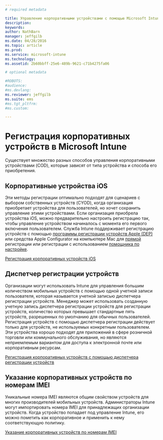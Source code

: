 ```yaml
---
# required metadata

title: Управление корпоративными устройствами с помощью Microsoft Intune | Microsoft Intune
description:
keywords:
author: NathBarn
manager: jeffgilb
ms.date: 04/28/2016
ms.topic: article
ms.prod:
ms.service: microsoft-intune
ms.technology:
ms.assetid: 2b60bbff-25e6-489b-9621-c71b4275fa06

# optional metadata

#ROBOTS:
#audience:
#ms.devlang:
ms.reviewer: jeffgilb
ms.suite: ems
#ms.tgt_pltfrm:
#ms.custom:

---
```


# Регистрация корпоративных устройств в Microsoft Intune
Существует множество разных способов управления корпоративными устройствами (COD), которые зависят от типа устройства и способа его приобретения.

## Корпоративные устройства iOS
Эти методы регистрации оптимально подходят для сценариев с выбором собственных устройств (CYOD), когда организация приобретает устройства для пользователей, но хочет сохранить управление этими устройствами. Если организация приобрела устройства iOS, можно предварительно настроить регистрацию так, чтобы управление устройством начиналось с момента его первого включения пользователем. Служба Intune поддерживает регистрацию устройств с помощью [ программы регистрации устройств Apple (DEP)](ios-device-enrollment-program-in-microsoft-intune.md) или средства Apple Configurator на компьютере Mac для [прямой](ios-direct-enrollment-in-microsoft-intune.md) регистрации или регистрации с использованием [помощника по настройке](ios-setup-assistant-enrollment-in-microsoft-intune.md).

[Регистрация корпоративных устройств iOS](enroll-corporate-owned-ios-devices-in-microsoft-intune.md)

## Диспетчер регистрации устройств
Организации могут использовать Intune для управления большим количеством мобильных устройств с помощью одной учетной записи пользователя, которая называется учетной записью диспетчера регистрации устройств. Менеджер может использовать созданную учетную запись диспетчера регистрации устройств для регистрации устройств, количество которых превышает стандартные пять устройств, разрешенных по умолчанию для обычных пользователей. Регистрация устройств с помощью диспетчера регистрации действует только для устройств, не используемых конкретным пользователем. Эти устройства хорошо подходят для приложений в сфере розничной торговли или коммунального обслуживания, но являются неприемлемым вариантом для доступа к электронной почте или корпоративным ресурсам.

[Регистрация корпоративных устройств с помощью диспетчера регистрации устройств](enroll-corporate-owned-devices-with-the-device-enrollment-manager-in-microsoft-intune.md)

## Указание корпоративных устройств по номерам IMEI
Уникальные номера IMEI являются общим свойством устройств для многих производителей мобильных устройств. Администраторы Intune могут импортировать номера IMEI для принадлежащих организации устройств. Когда устройство попадает под управление Intune, его можно пометить как корпоративное и применить к нему соответствующую политику.

[Указание корпоративных устройств по номерам IMEI](specify-corporate-owned-devices-with-international-mobile-equipment-identity-imei-numbers.md)


<!--HONumber=May16_HO2-->


